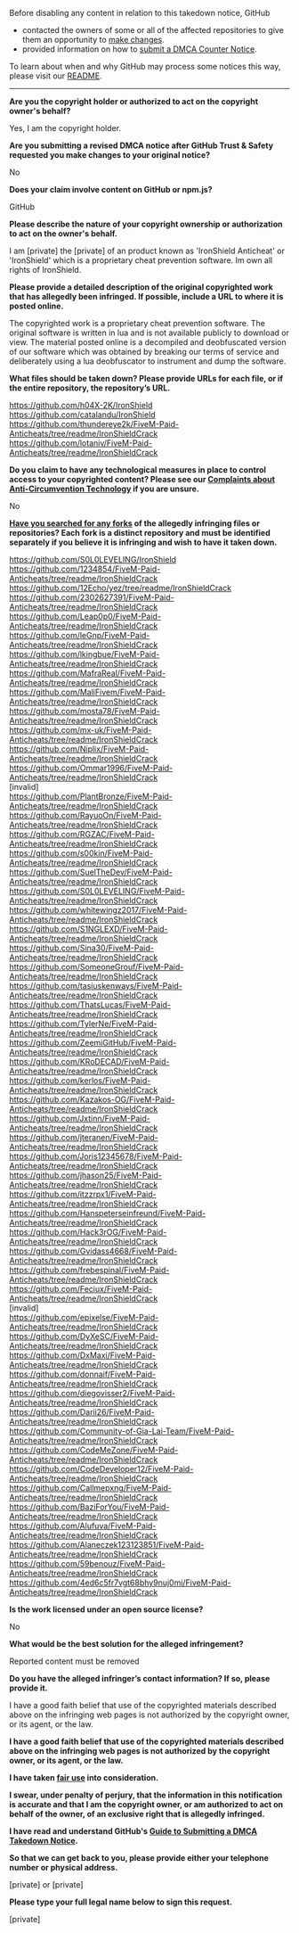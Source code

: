 Before disabling any content in relation to this takedown notice, GitHub
- contacted the owners of some or all of the affected repositories to give them an opportunity to [make changes](https://docs.github.com/en/github/site-policy/dmca-takedown-policy#a-how-does-this-actually-work).
- provided information on how to [submit a DMCA Counter Notice](https://docs.github.com/en/articles/guide-to-submitting-a-dmca-counter-notice).

To learn about when and why GitHub may process some notices this way, please visit our [README](https://github.com/github/dmca/blob/master/README.md#anatomy-of-a-takedown-notice).

---

**Are you the copyright holder or authorized to act on the copyright owner's behalf?**  
  
Yes, I am the copyright holder.  
  
**Are you submitting a revised DMCA notice after GitHub Trust & Safety requested you make changes to your original notice?**  
  
No  
  
**Does your claim involve content on GitHub or npm.js?**  
  
GitHub  
  
**Please describe the nature of your copyright ownership or authorization to act on the owner's behalf.**  
  
I am [private] the [private] of an product known as 'IronShield Anticheat' or 'IronShield' which is a proprietary cheat prevention software. Im own all rights of IronShield.  
  
**Please provide a detailed description of the original copyrighted work that has allegedly been infringed. If possible, include a URL to where it is posted online.**  
  
The copyrighted work is a proprietary cheat prevention software. The original software is written in lua and is not available publicly to download or view. The material posted online is a decompiled and deobfuscated version of our software which was obtained by breaking our terms of service and deliberately using a lua deobfuscator to instrument and dump the software.  
  
**What files should be taken down? Please provide URLs for each file, or if the entire repository, the repository’s URL.**  
  
https://github.com/h04X-2K/IronShield  
https://github.com/catalandu/IronShield  
https://github.com/thundereye2k/FiveM-Paid-Anticheats/tree/readme/IronShieldCrack  
https://github.com/lotaniv/FiveM-Paid-Anticheats/tree/readme/IronShieldCrack  
  
**Do you claim to have any technological measures in place to control access to your copyrighted content? Please see our <a href="https://docs.github.com/articles/guide-to-submitting-a-dmca-takedown-notice#complaints-about-anti-circumvention-technology">Complaints about Anti-Circumvention Technology</a> if you are unsure.**  
  
No  
  
**<a href="https://docs.github.com/articles/dmca-takedown-policy#b-what-about-forks-or-whats-a-fork">Have you searched for any forks</a> of the allegedly infringing files or repositories? Each fork is a distinct repository and must be identified separately if you believe it is infringing and wish to have it taken down.**  
  
https://github.com/S0L0LEVELING/IronShield  
https://github.com/1234854/FiveM-Paid-Anticheats/tree/readme/IronShieldCrack  
https://github.com/12Echo/yez/tree/readme/IronShieldCrack  
https://github.com/2302627391/FiveM-Paid-Anticheats/tree/readme/IronShieldCrack  
https://github.com/Leap0p0/FiveM-Paid-Anticheats/tree/readme/IronShieldCrack  
https://github.com/leGnp/FiveM-Paid-Anticheats/tree/readme/IronShieldCrack  
https://github.com/lkingbue/FiveM-Paid-Anticheats/tree/readme/IronShieldCrack  
https://github.com/MafraReal/FiveM-Paid-Anticheats/tree/readme/IronShieldCrack  
https://github.com/MaliFivem/FiveM-Paid-Anticheats/tree/readme/IronShieldCrack  
https://github.com/mosta78/FiveM-Paid-Anticheats/tree/readme/IronShieldCrack  
https://github.com/mx-uk/FiveM-Paid-Anticheats/tree/readme/IronShieldCrack  
https://github.com/Niplix/FiveM-Paid-Anticheats/tree/readme/IronShieldCrack  
https://github.com/Ommar1996/FiveM-Paid-Anticheats/tree/readme/IronShieldCrack  
[invalid]  
https://github.com/PlantBronze/FiveM-Paid-Anticheats/tree/readme/IronShieldCrack  
https://github.com/RayuoOn/FiveM-Paid-Anticheats/tree/readme/IronShieldCrack  
https://github.com/RGZAC/FiveM-Paid-Anticheats/tree/readme/IronShieldCrack  
https://github.com/s00kin/FiveM-Paid-Anticheats/tree/readme/IronShieldCrack  
https://github.com/SuelTheDev/FiveM-Paid-Anticheats/tree/readme/IronShieldCrack  
https://github.com/S0L0LEVELING/FiveM-Paid-Anticheats/tree/readme/IronShieldCrack  
https://github.com/whitewingz2017/FiveM-Paid-Anticheats/tree/readme/IronShieldCrack  
https://github.com/S1NGLEXD/FiveM-Paid-Anticheats/tree/readme/IronShieldCrack  
https://github.com/Sina30/FiveM-Paid-Anticheats/tree/readme/IronShieldCrack  
https://github.com/SomeoneGrouf/FiveM-Paid-Anticheats/tree/readme/IronShieldCrack  
https://github.com/tasiuskenways/FiveM-Paid-Anticheats/tree/readme/IronShieldCrack  
https://github.com/ThatsLucas/FiveM-Paid-Anticheats/tree/readme/IronShieldCrack  
https://github.com/TylerNe/FiveM-Paid-Anticheats/tree/readme/IronShieldCrack  
https://github.com/ZeemiGitHub/FiveM-Paid-Anticheats/tree/readme/IronShieldCrack  
https://github.com/KRoDECAD/FiveM-Paid-Anticheats/tree/readme/IronShieldCrack  
https://github.com/kerlos/FiveM-Paid-Anticheats/tree/readme/IronShieldCrack  
https://github.com/Kazakos-OG/FiveM-Paid-Anticheats/tree/readme/IronShieldCrack  
https://github.com/Jxtinn/FiveM-Paid-Anticheats/tree/readme/IronShieldCrack  
https://github.com/jteranen/FiveM-Paid-Anticheats/tree/readme/IronShieldCrack  
https://github.com/Joris12345678/FiveM-Paid-Anticheats/tree/readme/IronShieldCrack  
https://github.com/jhason25/FiveM-Paid-Anticheats/tree/readme/IronShieldCrack  
https://github.com/itzzrpx1/FiveM-Paid-Anticheats/tree/readme/IronShieldCrack  
https://github.com/Hanspeterseinfreund/FiveM-Paid-Anticheats/tree/readme/IronShieldCrack  
https://github.com/Hack3rOG/FiveM-Paid-Anticheats/tree/readme/IronShieldCrack  
https://github.com/Gvidass4668/FiveM-Paid-Anticheats/tree/readme/IronShieldCrack  
https://github.com/frebespinal/FiveM-Paid-Anticheats/tree/readme/IronShieldCrack  
https://github.com/Feciux/FiveM-Paid-Anticheats/tree/readme/IronShieldCrack  
[invalid]   
https://github.com/epixelse/FiveM-Paid-Anticheats/tree/readme/IronShieldCrack  
https://github.com/DyXeSC/FiveM-Paid-Anticheats/tree/readme/IronShieldCrack  
https://github.com/DxMaxi/FiveM-Paid-Anticheats/tree/readme/IronShieldCrack  
https://github.com/donnaif/FiveM-Paid-Anticheats/tree/readme/IronShieldCrack  
https://github.com/diegovisser2/FiveM-Paid-Anticheats/tree/readme/IronShieldCrack  
https://github.com/Darii26/FiveM-Paid-Anticheats/tree/readme/IronShieldCrack  
https://github.com/Community-of-Gia-Lai-Team/FiveM-Paid-Anticheats/tree/readme/IronShieldCrack  
https://github.com/CodeMeZone/FiveM-Paid-Anticheats/tree/readme/IronShieldCrack  
https://github.com/CodeDeveloper12/FiveM-Paid-Anticheats/tree/readme/IronShieldCrack  
https://github.com/Callmepxng/FiveM-Paid-Anticheats/tree/readme/IronShieldCrack  
https://github.com/BaziForYou/FiveM-Paid-Anticheats/tree/readme/IronShieldCrack  
https://github.com/Alufuva/FiveM-Paid-Anticheats/tree/readme/IronShieldCrack  
https://github.com/Alaneczek123123851/FiveM-Paid-Anticheats/tree/readme/IronShieldCrack  
https://github.com/59benouz/FiveM-Paid-Anticheats/tree/readme/IronShieldCrack  
https://github.com/4ed6c5fr7vgt68bhy9nuj0mi/FiveM-Paid-Anticheats/tree/readme/IronShieldCrack  
  
**Is the work licensed under an open source license?**  
  
No  
  
**What would be the best solution for the alleged infringement?**  
  
Reported content must be removed  
  
**Do you have the alleged infringer’s contact information? If so, please provide it.**  
  
I have a good faith belief that use of the copyrighted materials described above on the infringing web pages is not authorized by the copyright owner, or its agent, or the law.  
  
**I have a good faith belief that use of the copyrighted materials described above on the infringing web pages is not authorized by the copyright owner, or its agent, or the law.**  
  
**I have taken <a href="https://www.lumendatabase.org/topics/22">fair use</a> into consideration.**  
  
**I swear, under penalty of perjury, that the information in this notification is accurate and that I am the copyright owner, or am authorized to act on behalf of the owner, of an exclusive right that is allegedly infringed.**  
  
**I have read and understand GitHub's <a href="https://docs.github.com/articles/guide-to-submitting-a-dmca-takedown-notice/">Guide to Submitting a DMCA Takedown Notice</a>.**  
  
**So that we can get back to you, please provide either your telephone number or physical address.**  
  
[private] or [private]
  
**Please type your full legal name below to sign this request.**  
  
[private] 
